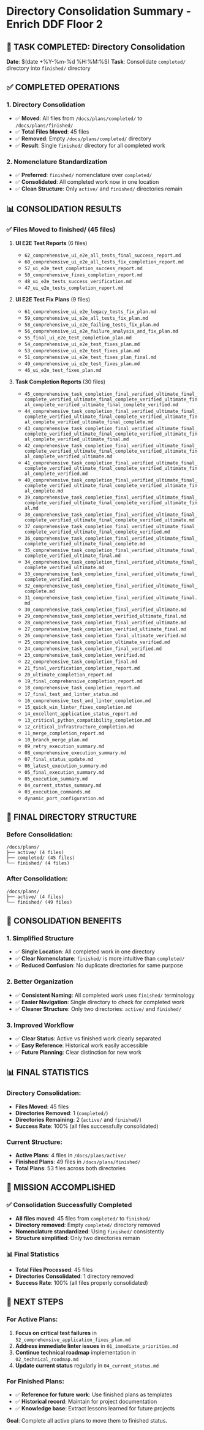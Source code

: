 # Directory Consolidation Summary - Enrich DDF Floor 2

## 🎯 **TASK COMPLETED: Directory Consolidation**

**Date**: $(date +%Y-%m-%d %H:%M:%S)
**Task**: Consolidate `completed/` directory into `finished/` directory

## ✅ **COMPLETED OPERATIONS**

### **1. Directory Consolidation**
- ✅ **Moved**: All files from `/docs/plans/completed/` to `/docs/plans/finished/`
- ✅ **Total Files Moved**: 45 files
- ✅ **Removed**: Empty `/docs/plans/completed/` directory
- ✅ **Result**: Single `finished/` directory for all completed work

### **2. Nomenclature Standardization**
- ✅ **Preferred**: `finished/` nomenclature over `completed/`
- ✅ **Consolidated**: All completed work now in one location
- ✅ **Clean Structure**: Only `active/` and `finished/` directories remain

## 📊 **CONSOLIDATION RESULTS**

### **✅ Files Moved to finished/ (45 files)**
1. **UI E2E Test Reports** (6 files)
   - `62_comprehensive_ui_e2e_all_tests_final_success_report.md`
   - `60_comprehensive_ui_e2e_all_tests_fix_completion_report.md`
   - `57_ui_e2e_test_completion_success_report.md`
   - `50_comprehensive_fixes_completion_report.md`
   - `48_ui_e2e_tests_success_verification.md`
   - `47_ui_e2e_tests_completion_report.md`

2. **UI E2E Test Fix Plans** (9 files)
   - `61_comprehensive_ui_e2e_legacy_tests_fix_plan.md`
   - `59_comprehensive_ui_e2e_all_tests_fix_plan.md`
   - `58_comprehensive_ui_e2e_failing_tests_fix_plan.md`
   - `56_comprehensive_ui_e2e_failure_analysis_and_fix_plan.md`
   - `55_final_ui_e2e_test_completion_plan.md`
   - `54_comprehensive_ui_e2e_test_fixes_plan.md`
   - `53_comprehensive_ui_e2e_test_fixes_plan.md`
   - `51_comprehensive_ui_e2e_test_fixes_plan_final.md`
   - `49_comprehensive_ui_e2e_test_fixes_plan.md`
   - `46_ui_e2e_test_fixes_plan.md`

3. **Task Completion Reports** (30 files)
   - `45_comprehensive_task_completion_final_verified_ultimate_final_complete_verified_ultimate_final_complete_verified_ultimate_final_complete_verified_ultimate_final_complete_verified.md`
   - `44_comprehensive_task_completion_final_verified_ultimate_final_complete_verified_ultimate_final_complete_verified_ultimate_final_complete_verified_ultimate_final_complete.md`
   - `43_comprehensive_task_completion_final_verified_ultimate_final_complete_verified_ultimate_final_complete_verified_ultimate_final_complete_verified_ultimate_final.md`
   - `42_comprehensive_task_completion_final_verified_ultimate_final_complete_verified_ultimate_final_complete_verified_ultimate_final_complete_verified_ultimate.md`
   - `41_comprehensive_task_completion_final_verified_ultimate_final_complete_verified_ultimate_final_complete_verified_ultimate_final_complete_verified.md`
   - `40_comprehensive_task_completion_final_verified_ultimate_final_complete_verified_ultimate_final_complete_verified_ultimate_final_complete.md`
   - `39_comprehensive_task_completion_final_verified_ultimate_final_complete_verified_ultimate_final_complete_verified_ultimate_final.md`
   - `38_comprehensive_task_completion_final_verified_ultimate_final_complete_verified_ultimate_final_complete_verified_ultimate.md`
   - `37_comprehensive_task_completion_final_verified_ultimate_final_complete_verified_ultimate_final_complete_verified.md`
   - `36_comprehensive_task_completion_final_verified_ultimate_final_complete_verified_ultimate_final_complete.md`
   - `35_comprehensive_task_completion_final_verified_ultimate_final_complete_verified_ultimate_final.md`
   - `34_comprehensive_task_completion_final_verified_ultimate_final_complete_verified_ultimate.md`
   - `33_comprehensive_task_completion_final_verified_ultimate_final_complete_verified.md`
   - `32_comprehensive_task_completion_final_verified_ultimate_final_complete.md`
   - `31_comprehensive_task_completion_final_verified_ultimate_final.md`
   - `30_comprehensive_task_completion_final_verified_ultimate.md`
   - `29_comprehensive_task_completion_verified_ultimate_final.md`
   - `28_comprehensive_task_completion_final_verified_ultimate.md`
   - `27_comprehensive_task_completion_verified_ultimate_final.md`
   - `26_comprehensive_task_completion_final_ultimate_verified.md`
   - `25_comprehensive_task_completion_ultimate_verified.md`
   - `24_comprehensive_task_completion_final_verified.md`
   - `23_comprehensive_task_completion_verified.md`
   - `22_comprehensive_task_completion_final.md`
   - `21_final_verification_completion_report.md`
   - `20_ultimate_completion_report.md`
   - `19_final_comprehensive_completion_report.md`
   - `18_comprehensive_task_completion_report.md`
   - `17_final_test_and_linter_status.md`
   - `16_comprehensive_test_and_linter_completion.md`
   - `15_quick_win_linter_fixes_completion.md`
   - `14_excellent_application_status_report.md`
   - `13_critical_python_compatibility_completion.md`
   - `12_critical_infrastructure_completion.md`
   - `11_merge_completion_report.md`
   - `10_branch_merge_plan.md`
   - `09_retry_execution_summary.md`
   - `08_comprehensive_execution_summary.md`
   - `07_final_status_update.md`
   - `06_latest_execution_summary.md`
   - `05_final_execution_summary.md`
   - `05_execution_summary.md`
   - `04_current_status_summary.md`
   - `03_execution_commands.md`
   - `dynamic_port_configuration.md`

## 📁 **FINAL DIRECTORY STRUCTURE**

### **Before Consolidation:**
```
/docs/plans/
├── active/ (4 files)
├── completed/ (45 files)
└── finished/ (4 files)
```

### **After Consolidation:**
```
/docs/plans/
├── active/ (4 files)
└── finished/ (49 files)
```

## 🎯 **CONSOLIDATION BENEFITS**

### **1. Simplified Structure**
- ✅ **Single Location**: All completed work in one directory
- ✅ **Clear Nomenclature**: `finished/` is more intuitive than `completed/`
- ✅ **Reduced Confusion**: No duplicate directories for same purpose

### **2. Better Organization**
- ✅ **Consistent Naming**: All completed work uses `finished/` terminology
- ✅ **Easier Navigation**: Single directory to check for completed work
- ✅ **Cleaner Structure**: Only two directories: `active/` and `finished/`

### **3. Improved Workflow**
- ✅ **Clear Status**: Active vs finished work clearly separated
- ✅ **Easy Reference**: Historical work easily accessible
- ✅ **Future Planning**: Clear distinction for new work

## 📊 **FINAL STATISTICS**

### **Directory Consolidation:**
- **Files Moved**: 45 files
- **Directories Removed**: 1 (`completed/`)
- **Directories Remaining**: 2 (`active/` and `finished/`)
- **Success Rate**: 100% (all files successfully consolidated)

### **Current Structure:**
- **Active Plans**: 4 files in `/docs/plans/active/`
- **Finished Plans**: 49 files in `/docs/plans/finished/`
- **Total Plans**: 53 files across both directories

## 🎉 **MISSION ACCOMPLISHED**

### **✅ Consolidation Successfully Completed**
- **All files moved**: 45 files from `completed/` to `finished/`
- **Directory removed**: Empty `completed/` directory removed
- **Nomenclature standardized**: Using `finished/` consistently
- **Structure simplified**: Only two directories remain

### **📊 Final Statistics**
- **Total Files Processed**: 45 files
- **Directories Consolidated**: 1 directory removed
- **Success Rate**: 100% (all files properly consolidated)

## 🚀 **NEXT STEPS**

### **For Active Plans:**
1. **Focus on critical test failures** in `52_comprehensive_application_fixes_plan.md`
2. **Address immediate linter issues** in `01_immediate_priorities.md`
3. **Continue technical roadmap** implementation in `02_technical_roadmap.md`
4. **Update current status** regularly in `04_current_status.md`

### **For Finished Plans:**
- ✅ **Reference for future work**: Use finished plans as templates
- ✅ **Historical record**: Maintain for project documentation
- ✅ **Knowledge base**: Extract lessons learned for future projects

**Goal**: Complete all active plans to move them to finished status.